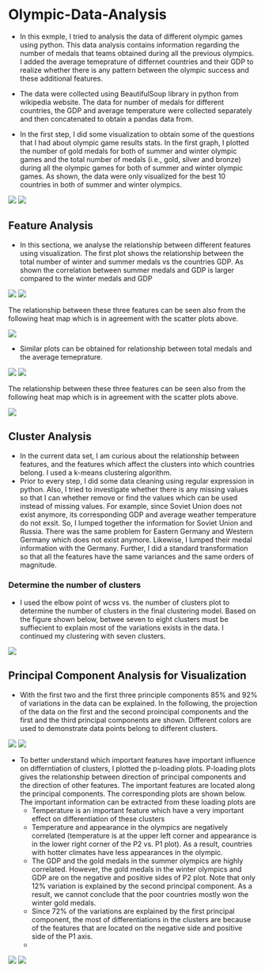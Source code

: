 # Olympic-Data-Analysis
* In this exmple, I tried to analysis the data of different olympic games using python. This data analysis contains information regarding the number of medals that teams obtained during all the previous olympics. I added the average temeprature of differnet countries and their GDP to realize whether there is any pattern between the olympic success and these additional features.

* The data were collected using BeautifulSoup library in python from wikipedia website. The data for number of medals for different countries, the GDP and average temperature were collected separately and then concatenated to obtain a pandas data from. 

* In the first step, I did some visualization to obtain some of the questions that I had about olympic game results stats. In the first graph, I plotted the number of gold medals for both of summer and winter olympic games and the total number of medals (i.e., gold, silver and bronze) during all the olympic games for both of summer and winter olympic games. As shown, the data were only visualized for the best 10 countries in both of summer and winter olympics.  

![](https://github.com/kaveh7293/Olympic-Data-Analysis/blob/main/Summer.png)
![](https://github.com/kaveh7293/Olympic-Data-Analysis/blob/main/Winter.png)
## Feature Analysis
* In this sectiona, we analyse the relationship between different features using visualization. The first plot shows the relationship between the total number of winter and summer medals vs the countries GDP. As shown the correlation between summer medals and GDP is larger compared to the winter medals and GDP

![](https://github.com/kaveh7293/Olympic-Data-Analysis/blob/main/Total_Summer_GDP.png)
![](https://github.com/kaveh7293/Olympic-Data-Analysis/blob/main/Total_Winter_GDP.png)

The relationship between these three features can be seen also from the following heat map which is in agreement with the scatter plots above.

![](https://github.com/kaveh7293/Olympic-Data-Analysis/blob/main/Total_Summer_Winter_GDP.png)

* Similar plots can be obtained for relationship between total medals and the average temeprature. 

![](https://github.com/kaveh7293/Olympic-Data-Analysis/blob/main/Total_Summer_Temperature.png)
![](https://github.com/kaveh7293/Olympic-Data-Analysis/blob/main/Total_Winter_Temperature.png)

The relationship between these three features can be seen also from the following heat map which is in agreement with the scatter plots above.

![](https://github.com/kaveh7293/Olympic-Data-Analysis/blob/main/Total_Summer_Winter_Temperature.png)



## Cluster Analysis

* In the current data set, I am curious about the relationship between features, and the features which affect the clusters into which countries belong. I used a k-means clustering algorithm. 
* Prior to every step, I did some data cleaning using regular expression in python. Also, I tried to investigate whether there is any missing values so that I can whether remove or find the values which can be used instead of missing values. For example, since Soviet Union does not exist anymore, its corresponding GDP and average weather temperature do not exsit. So, I lumped together the information for Soviet Union and Russia. There was the same problem for Eastern Germany and Western Germany which does not exist anymore. Likewise, I lumped their medal information with the Germany. Further, I did a standard transformation so that all the features have the same variances and the same orders of magnitude.
### Determine the number of clusters
* I used the elbow point of wcss vs. the number of clusters plot to determine the number of clusters in the final clustering model. Based on the figure shown below, betwee seven to eight clusters must be suffiecient to explain most of the variations exists in the data. I continued my clustering with seven clusters.

![](https://github.com/kaveh7293/Olympic-Data-Analysis/blob/main/Cluster_determination.png)

## Principal Component Analysis for Visualization
* With the first two and the first three principle components 85% and 92% of variations in the data can be explained. In the following, the projection of the data on the first and the second proincipal components and the first and the third principal components are shown. Different colors are used to demonstrate data points belong to different clusters.

![](https://github.com/kaveh7293/Olympic-Data-Analysis/blob/main/t1_t2.png)
![](https://github.com/kaveh7293/Olympic-Data-Analysis/blob/main/t1_t3.png)
* To better understand which important features have important influence on differntiation of clusters, I plotted the p-loading plots. P-loading plots gives the relationship between direction of principal components and the direction of other features. The important features are located along the principal components. The corresponding plots are shown below. The important information can be extracted from these loading plots are
  * Temperature is an important feature which have a very important effect on differentiation of these clusters
  * Temperature and appearance in the olympics are negatively correlated (temperature is at the upper left corner and appearance is in the lower right corner of the P2 vs. P1 plot). As a result, countries with hotter climates have less appearances in the olympic.
  * The GDP and the gold medals in the summer olympics are highly correlated. However, the gold medals in the winter olympics and GDP are on the negative and positive sides of P2 plot. Note that only 12% variation is explained by the second principal component. As a result, we cannot conclude that the poor countries mostly won the winter gold medals.
  * Since 72% of the variations are explained by the first principal component, the most of differentiations in the clusters are because of the features that are located on the negative side and positive side of the P1 axis.
  *   

![](https://github.com/kaveh7293/Olympic-Data-Analysis/blob/main/loadin_p1_p2.png)
![](https://github.com/kaveh7293/Olympic-Data-Analysis/blob/main/loadin_p1_p3.png)

